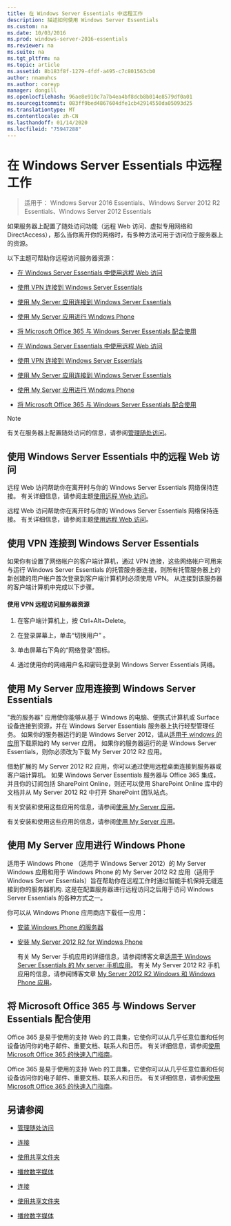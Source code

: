 ```yaml
---
title: 在 Windows Server Essentials 中远程工作
description: 描述如何使用 Windows Server Essentials
ms.custom: na
ms.date: 10/03/2016
ms.prod: windows-server-2016-essentials
ms.reviewer: na
ms.suite: na
ms.tgt_pltfrm: na
ms.topic: article
ms.assetid: 8b183f8f-1279-4fdf-a495-c7c801563cb0
author: nnamuhcs
ms.author: coreyp
manager: dongill
ms.openlocfilehash: 96ae8e910c7a7b4ea4bf8dcb8b014e8579df0a01
ms.sourcegitcommit: 083ff9bed4867604dfe1cb42914550da05093d25
ms.translationtype: MT
ms.contentlocale: zh-CN
ms.lasthandoff: 01/14/2020
ms.locfileid: "75947288"
---
```

# <a name="work-remotely-in-windows-server-essentials"></a>在 Windows Server Essentials 中远程工作

>适用于： Windows Server 2016 Essentials、Windows Server 2012 R2 Essentials、Windows Server 2012 Essentials
  
 如果服务器上配置了随处访问功能（远程 Web 访问、虚拟专用网络和 DirectAccess），那么当你离开你的网络时，有多种方法可用于访问位于服务器上的资源。  
  
 以下主题可帮助你远程访问服务器资源：  
  

-   [在 Windows Server Essentials 中使用远程 Web 访问](Work-Remotely-in-Windows-Server-Essentials.md#BKMA_RWA)  
  
-   [使用 VPN 连接到 Windows Server Essentials](Work-Remotely-in-Windows-Server-Essentials.md#BKMK_3)  
  
-   [使用 My Server 应用连接到 Windows Server Essentials](Work-Remotely-in-Windows-Server-Essentials.md#BKMK_App)  
  
-   [使用 My Server 应用进行 Windows Phone](Work-Remotely-in-Windows-Server-Essentials.md#BKMK_2)  
  
-   [将 Microsoft Office 365 与 Windows Server Essentials 配合使用](Work-Remotely-in-Windows-Server-Essentials.md#BKMK_O365)  

-   [在 Windows Server Essentials 中使用远程 Web 访问](../use/Work-Remotely-in-Windows-Server-Essentials.md#BKMA_RWA)  
  
-   [使用 VPN 连接到 Windows Server Essentials](../use/Work-Remotely-in-Windows-Server-Essentials.md#BKMK_3)  
  
-   [使用 My Server 应用连接到 Windows Server Essentials](../use/Work-Remotely-in-Windows-Server-Essentials.md#BKMK_App)  
  
-   [使用 My Server 应用进行 Windows Phone](../use/Work-Remotely-in-Windows-Server-Essentials.md#BKMK_2)  
  
-   [将 Microsoft Office 365 与 Windows Server Essentials 配合使用](../use/Work-Remotely-in-Windows-Server-Essentials.md#BKMK_O365)  

  
> [!NOTE]
>  有关在服务器上配置随处访问的信息，请参阅[管理随处访问](../manage/Manage-Anywhere-Access-in-Windows-Server-Essentials.md)。  
  
##  <a name="BKMA_RWA"></a>使用 Windows Server Essentials 中的远程 Web 访问  

 远程 Web 访问帮助你在离开时与你的 Windows Server Essentials 网络保持连接。 有关详细信息，请参阅主题[使用远程 Web 访问](Use-Remote-Web-Access-in-Windows-Server-Essentials.md)。  

 远程 Web 访问帮助你在离开时与你的 Windows Server Essentials 网络保持连接。 有关详细信息，请参阅主题[使用远程 Web 访问](../use/Use-Remote-Web-Access-in-Windows-Server-Essentials.md)。  

  
##  <a name="BKMK_3"></a>使用 VPN 连接到 Windows Server Essentials  
 如果你有设置了网络帐户的客户端计算机，通过 VPN 连接，这些网络帐户可用来与运行 Windows Server Essentials 的托管服务器连接，则所有托管服务器上的新创建的用户帐户首次登录到客户端计算机时必须使用 VPN。 从连接到该服务器的客户端计算机中完成以下步骤。  
  
#### <a name="to-use-vpn-to-remotely-access-server-resources"></a>使用 VPN 远程访问服务器资源  
  
1.  在客户端计算机上，按 Ctrl+Alt+Delete。  
  
2.  在登录屏幕上，单击“切换用户” 。  
  
3.  单击屏幕右下角的“网络登录”图标。  
  
4.  通过使用你的网络用户名和密码登录到 Windows Server Essentials 网络。  
  
##  <a name="BKMK_App"></a>使用 My Server 应用连接到 Windows Server Essentials  
 "我的服务器" 应用使你能够从基于 Windows 的电脑、便携式计算机或 Surface 设备连接到资源，并在 Windows Server Essentials 服务器上执行轻型管理任务。 如果你的服务器运行的是 Windows Server 2012，请从[适用于 windows 的应用](https://windows.microsoft.com/windows-8/apps)下载原始的 My server 应用。 如果你的服务器运行的是 Windows Server Essentials，则你必须改为下载 My Server 2012 R2 应用。  
  
 借助扩展的 My Server 2012 R2 应用，你可以通过使用远程桌面连接到服务器或客户端计算机。 如果 Windows Server Essentials 服务器与 Office 365 集成，并且你的订阅包括 SharePoint Online，则还可以使用 SharePoint Online 库中的文档并从 My Server 2012 R2 中打开 SharePoint 团队站点。  
  

 有关安装和使用这些应用的信息，请参阅[使用 My Server 应用](Use-the-My-Server-App-to-Connect-to-Windows-Server-Essentials.md)。  

 有关安装和使用这些应用的信息，请参阅[使用 My Server 应用](../use/Use-the-My-Server-App-to-Connect-to-Windows-Server-Essentials.md)。  

  
##  <a name="BKMK_2"></a>使用 My Server 应用进行 Windows Phone  
 适用于 Windows Phone （适用于 Windows Server 2012）的 My Server Windows 应用和用于 Windows Phone 的 My Server 2012 R2 应用（适用于 Windows Server Essentials）旨在帮助你在远程工作时通过智能手机保持无缝连接到你的服务器机构. 这是在配置服务器进行远程访问之后用于访问 Windows Server Essentials 的各种方式之一。  
  
 你可以从 Windows Phone 应用商店下载任一应用：  
  
- [安装 Windows Phone 的服务器](http://www.windowsphone.com/store/app/my-server/6c2f98d5-6fcf-4e1d-b8b1-cde62ea1a94a)  
  
- [安装 My Server 2012 R2 for Windows Phone](http://www.windowsphone.com/store/app/my-server-2012-r2/44f596b5-0477-4096-b96e-ddd6ef64ad6b)  
  
  有关 My Server 手机应用的详细信息，请参阅博客文章[适用于 Windows Server Essentials 的 My server 手机应用](https://blogs.technet.com/b/sbs/archive/2012/09/18/my-server-phone-app-for-windows-server-2012-essentials.aspx)。 有关 My Server 2012 R2 手机应用的信息，请参阅博客文章 [My Server 2012 R2 Windows 和 Windows Phone 应用](https://blogs.technet.com/b/sbs/archive/2013/11/19/my-server-2012-r2-windows-and-windows-phone-apps.aspx)。  
  
##  <a name="BKMK_O365"></a>将 Microsoft Office 365 与 Windows Server Essentials 配合使用  

 Office 365 是易于使用的支持 Web 的工具集，它使你可以从几乎任意位置和任何设备访问你的电子邮件、重要文档、联系人和日历。 有关详细信息，请参阅[使用 Microsoft Office 365 的快速入门指南](Quick-Start-Guide-to-Using-Microsoft-Office-365-with-Windows-Server-Essentials.md)。  

 Office 365 是易于使用的支持 Web 的工具集，它使你可以从几乎任意位置和任何设备访问你的电子邮件、重要文档、联系人和日历。 有关详细信息，请参阅[使用 Microsoft Office 365 的快速入门指南](../use/Quick-Start-Guide-to-Using-Microsoft-Office-365-with-Windows-Server-Essentials.md)。  

  
## <a name="see-also"></a>另请参阅  
  
-   [管理随处访问](../manage/Manage-Anywhere-Access-in-Windows-Server-Essentials.md)  
  

-   [连接](Get-Connected-in-Windows-Server-Essentials.md)  
  
-   [使用共享文件夹](Use-Shared-Folders-in-Windows-Server-Essentials.md)  
  
-   [播放数字媒体](Play-Digital-Media-in-Windows-Server-Essentials.md)

-   [连接](../use/Get-Connected-in-Windows-Server-Essentials.md)  
  
-   [使用共享文件夹](../use/Use-Shared-Folders-in-Windows-Server-Essentials.md)  
  
-   [播放数字媒体](../use/Play-Digital-Media-in-Windows-Server-Essentials.md)

